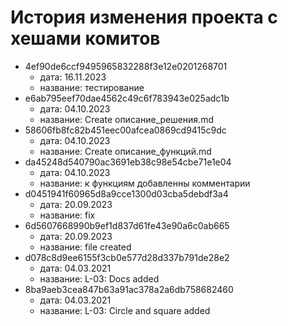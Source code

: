 # История изменения проекта с хешами комитов
- 4ef90de6ccf9495965832288f3e12e0201268701
  - дата: 16.11.2023
  - название: тестирование
- e6ab795eef70dae4562c49c6f783943e025adc1b
  - дата: 04.10.2023
  - название: Create описание_решения.md
- 58606fb8fc82b451eec00afcea0869cd9415c9dc
  - дата: 04.10.2023
  - название: Create описание_функций.md
- da45248d540790ac3691eb38c98e54cbe71e1e04
  - дата: 04.10.2023
  - название: к функциям добавленны комментарии
- d0451941f60965d8a9cce1300d03cba5debdf3a4
  - дата: 20.09.2023
  - название: fix
- 6d5607668990b9ef1d837d61fe43e90a6c0ab665
  - дата: 20.09.2023
  - название: file created
- d078c8d9ee6155f3cb0e577d28d337b791de28e2
  - дата: 04.03.2021
  - название: L-03: Docs added
- 8ba9aeb3cea847b63a91ac378a2a6db758682460
  - дата: 04.03.2021
  - название: L-03: Circle and square added
